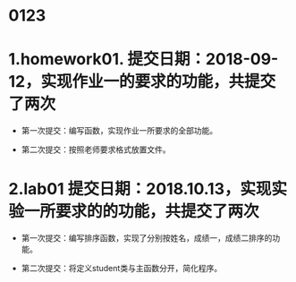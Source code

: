 # 0123
# 1.homework01.  提交日期：2018-09-12，实现作业一的要求的功能，共提交了两次

+ 第一次提交：编写函数，实现作业一所要求的全部功能。

+ 第二次提交：按照老师要求格式放置文件。

# 2.lab01        提交日期：2018.10.13，实现实验一所要求的的功能，共提交了两次

+ 第一次提交：编写排序函数，实现了分别按姓名，成绩一，成绩二排序的功能。

+ 第二次提交：将定义student类与主函数分开，简化程序。
